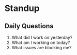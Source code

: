# Standup

## Daily Questions
1. What did I work on yesterday?
2. What am I working on today?
3. What issues are blocking me?
